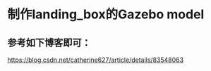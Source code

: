 # 制作landing_box的Gazebo model

## 参考如下博客即可：
https://blog.csdn.net/catherine627/article/details/83548063


